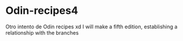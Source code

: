 # Odin-recipes4
Otro intento de Odin recipes xd
I will make a fifth edition, establishing a relationship with the branches
